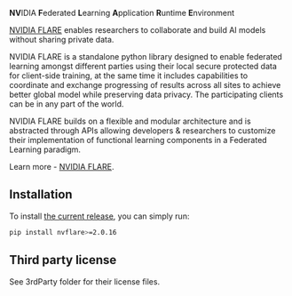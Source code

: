 **NV**IDIA **F**ederated **L**earning **A**pplication **R**untime **E**nvironment


[NVIDIA FLARE](https://nvidia.github.io/NVFlare) enables researchers to collaborate and build AI models without sharing private data. 


NVIDIA FLARE is a standalone python library designed to enable federated learning amongst different parties using their local secure protected data for client-side training, at the same time it includes capabilities to coordinate and exchange progressing of results across all sites to achieve better global model while preserving data privacy. The participating clients can be in any part of the world. 

NVIDIA FLARE builds on a flexible and modular architecture and is abstracted through APIs allowing developers & researchers to customize their implementation of functional learning components in a Federated Learning paradigm. 

Learn more - [NVIDIA FLARE](https://nvidia.github.io/NVFlare).


## Installation

To install [the current release](https://pypi.org/project/nvflare), you can simply run:

```bash
pip install nvflare>=2.0.16
```

## Third party license

See 3rdParty folder for their license files.


